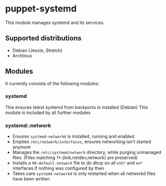 # puppet-systemd

This module manages systemd and its services.

## Supported distributions
 - Debian (Jessie, Stretch)
 - Archlinux

## Modules
It currently consists of the following modules:

### systemd
This ensures latest systemd from backports is installed (Debian)
This module is included by all further modules

### systemd::network
 - Ensures `systemd-networkd` is installed, running and enabled
 - Empties `/etc/network/interfaces`, ensures networking isn't started anymore
 - Manages the `/etc/systemd/network` directory, while purging unmanaged files.
   (Files matching 1*.(link,netdev,network) are preserved)
 - Installs a `99-default.network` file to do dhcp on all `eth*` and `en*` interfaces
   if nothing was configured by then
 - Takes care `systemd-networkd` is only restarted when all networkd files have been written
